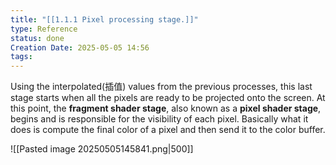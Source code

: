 ```yaml
---
title: "[[1.1.1 Pixel processing stage.]]"
type: Reference
status: done
Creation Date: 2025-05-05 14:56
tags:
---
```

Using the interpolated(插值) values from the previous processes, this last stage starts when all the pixels are ready to be projected onto the screen. At this point, the **fragment shader stage**, also known as a **pixel shader stage**, begins and is responsible for the visibility of each pixel. Basically what it does is compute the final color of a pixel and then send it to the color buffer.

![[Pasted image 20250505145841.png|500]]